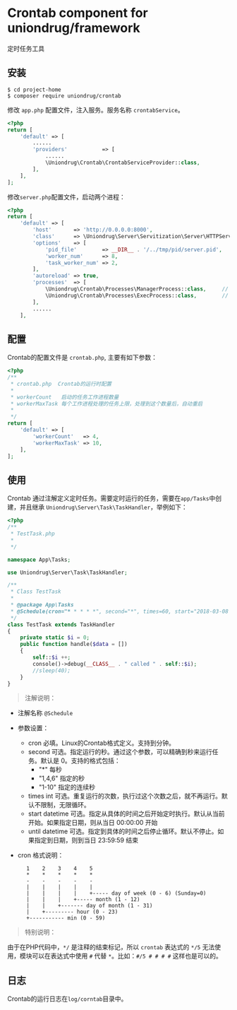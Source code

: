 # Crontab component for uniondrug/framework

定时任务工具

## 安装

```shell
$ cd project-home
$ composer require uniondrug/crontab
```

修改 `app.php` 配置文件，注入服务。服务名称 `crontabService`。

```php
<?php
return [
    'default' => [
        ......
        'providers'           => [
            ......
            \Uniondrug\Crontab\CrontabServiceProvider::class,
        ],
    ],
];
```

修改`server.php`配置文件，启动两个进程：

```php
<?php
return [
    'default' => [
        'host'       => 'http://0.0.0.0:8000',
        'class'      => \Uniondrug\Server\Servitization\Server\HTTPServer::class,
        'options'    => [
            'pid_file'        => __DIR__ . '/../tmp/pid/server.pid',
            'worker_num'      => 8,
            'task_worker_num' => 2,
        ],
        'autoreload' => true,
        'processes'  => [
            \Uniondrug\Crontab\Processes\ManagerProcess::class,     // 增加Crontab管理进程
            \Uniondrug\Crontab\Processes\ExecProcess::class,        // 增加Crontab运行进程
        ],
        ......
    ],
```

## 配置

Crontab的配置文件是 `crontab.php`, 主要有如下参数：

```php
<?php
/**
 * crontab.php  Crontab的运行时配置
 *
 * workerCount   启动的任务工作进程数量
 * workerMaxTask 每个工作进程处理的任务上限，处理到这个数量后，自动重启
 *
 */
return [
    'default' => [
        'workerCount'   => 4,
        'workerMaxTask' => 10,
    ],
];
```

## 使用

Crontab 通过注解定义定时任务。需要定时运行的任务，需要在`app/Tasks`中创建，并且继承 `Uniondrug\Server\Task\TaskHandler`，举例如下：


```php
<?php
/**
 * TestTask.php
 *
 */

namespace App\Tasks;

use Uniondrug\Server\Task\TaskHandler;

/**
 * Class TestTask
 *
 * @package App\Tasks
 * @Schedule(cron="* * * * *", second="*", times=60, start="2018-03-08 21:01:00")
 */
class TestTask extends TaskHandler
{
    private static $i = 0;
    public function handle($data = [])
    {
        self::$i ++;
        console()->debug(__CLASS__ . " called " . self::$i);
        //sleep(40);
    }
}
```

> 注解说明：

* 注解名称 `@Schedule`
* 参数设置：

    - cron   必填。Linux的Crontab格式定义。支持到分钟。
    - second 可选。指定运行的秒。通过这个参数，可以精确到秒来运行任务。默认是 0。支持的格式包括：
        - "*" 每秒
        - "1,4,6" 指定的秒
        - "1-10" 指定的连续秒
    - times  int 可选。重复运行的次数，执行过这个次数之后，就不再运行。默认不限制，无限循环。
    - start  datetime 可选。指定从具体的时间之后开始定时执行。默认从当前开始。如果指定日期，则从当日 00:00:00 开始
    - until  datetime 可选。指定到具体的时间之后停止循环。默认不停止。如果指定到日期，则到当日 23:59:59 结束

* cron 格式说明：

```
      1    2    3    4    5
      *    *    *    *    *
      -    -    -    -    -
      |    |    |    |    |
      |    |    |    |    +----- day of week (0 - 6) (Sunday=0)
      |    |    |    +----- month (1 - 12)
      |    |    +------- day of month (1 - 31)
      |    +--------- hour (0 - 23)
      +----------- min (0 - 59)
```


> 特别说明：

由于在PHP代码中，`*/` 是注释的结束标记，所以 `crontab` 表达式的 `*/5` 无法使用，模块可以在表达式中使用 `#` 代替 `*`。比如：`#/5 # # # #` 这样也是可以的。

## 日志

Crontab的运行日志在`log/corntab`目录中。